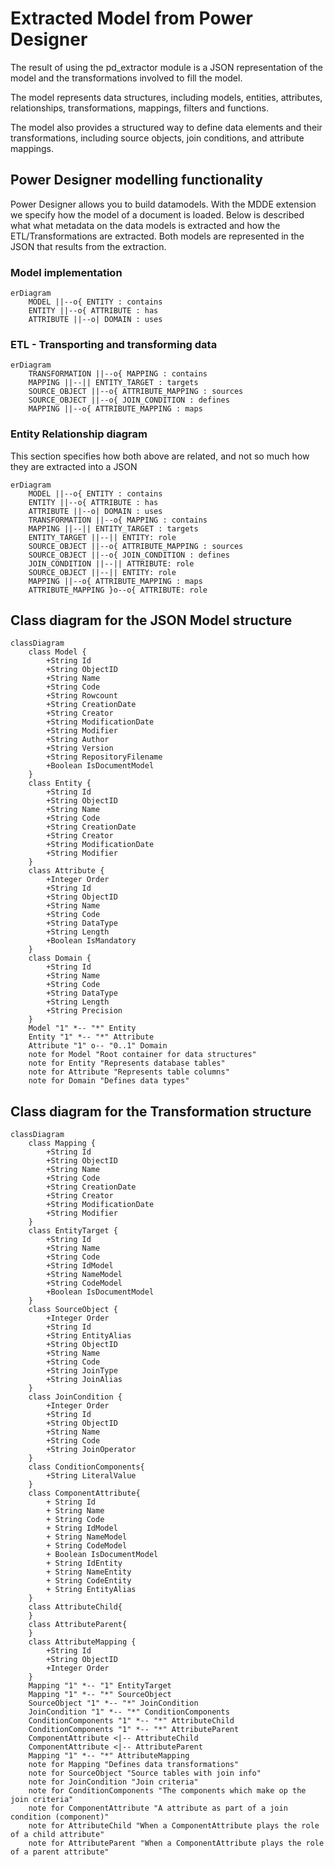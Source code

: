 # Extracted Model from Power Designer

The result of using the pd_extractor module is a JSON representation of the model and the transformations involved to fill the model.

The model represents data structures, including models, entities, attributes, relationships, transformations, mappings, filters and functions.

The model also provides a structured way to define data elements and their transformations, including source objects, join conditions, and attribute mappings.

## Power Designer modelling functionality

Power Designer allows you to build datamodels. With the MDDE extension we specify how the model of a document is loaded. Below is described what what metadata on the data models is extracted and how the ETL/Transformations are extracted. Both models are represented in the JSON that results from the extraction.

### Model implementation

```mermaid
erDiagram
    MODEL ||--o{ ENTITY : contains
    ENTITY ||--o{ ATTRIBUTE : has
    ATTRIBUTE ||--o| DOMAIN : uses
```

### ETL - Transporting and transforming data

```mermaid
erDiagram
    TRANSFORMATION ||--o{ MAPPING : contains
    MAPPING ||--|| ENTITY_TARGET : targets
    SOURCE_OBJECT ||--o{ ATTRIBUTE_MAPPING : sources
    SOURCE_OBJECT ||--o{ JOIN_CONDITION : defines
    MAPPING ||--o{ ATTRIBUTE_MAPPING : maps
```

### Entity Relationship diagram

This section specifies how both above are related, and not so much how they are extracted into a JSON

```mermaid
erDiagram
    MODEL ||--o{ ENTITY : contains
    ENTITY ||--o{ ATTRIBUTE : has
    ATTRIBUTE ||--o| DOMAIN : uses
    TRANSFORMATION ||--o{ MAPPING : contains
    MAPPING ||--|| ENTITY_TARGET : targets
    ENTITY_TARGET ||--|| ENTITY: role
    SOURCE_OBJECT ||--o{ ATTRIBUTE_MAPPING : sources
    SOURCE_OBJECT ||--o{ JOIN_CONDITION : defines
    JOIN_CONDITION ||--|| ATTRIBUTE: role
    SOURCE_OBJECT ||--|| ENTITY: role
    MAPPING ||--o{ ATTRIBUTE_MAPPING : maps
    ATTRIBUTE_MAPPING }o--o{ ATTRIBUTE: role
```

## Class diagram for the JSON Model structure

```mermaid
classDiagram
    class Model {
        +String Id
        +String ObjectID
        +String Name
        +String Code
        +String Rowcount
        +String CreationDate
        +String Creator
        +String ModificationDate
        +String Modifier
        +String Author
        +String Version
        +String RepositoryFilename
        +Boolean IsDocumentModel
    }
    class Entity {
        +String Id
        +String ObjectID
        +String Name
        +String Code
        +String CreationDate
        +String Creator
        +String ModificationDate
        +String Modifier
    }
    class Attribute {
        +Integer Order
        +String Id
        +String ObjectID
        +String Name
        +String Code
        +String DataType
        +String Length
        +Boolean IsMandatory
    }
    class Domain {
        +String Id
        +String Name
        +String Code
        +String DataType
        +String Length
        +String Precision
    }
    Model "1" *-- "*" Entity
    Entity "1" *-- "*" Attribute
    Attribute "1" o-- "0..1" Domain
    note for Model "Root container for data structures"
    note for Entity "Represents database tables"
    note for Attribute "Represents table columns"
    note for Domain "Defines data types"
```

## Class diagram for the Transformation structure

```mermaid
classDiagram
    class Mapping {
        +String Id
        +String ObjectID
        +String Name
        +String Code
        +String CreationDate
        +String Creator
        +String ModificationDate
        +String Modifier
    }
    class EntityTarget {
        +String Id
        +String Name
        +String Code
        +String IdModel
        +String NameModel
        +String CodeModel
        +Boolean IsDocumentModel
    }
    class SourceObject {
        +Integer Order
        +String Id
        +String EntityAlias
        +String ObjectID
        +String Name
        +String Code
        +String JoinType
        +String JoinAlias
    }
    class JoinCondition {
        +Integer Order
        +String Id
        +String ObjectID
        +String Name
        +String Code
        +String JoinOperator
    }
    class ConditionComponents{
        +String LiteralValue
    }
    class ComponentAttribute{
        + String Id
        + String Name
        + String Code
        + String IdModel
        + String NameModel
        + String CodeModel
        + Boolean IsDocumentModel
        + String IdEntity
        + String NameEntity
        + String CodeEntity
        + String EntityAlias
    }
    class AttributeChild{
    }
    class AttributeParent{
    }
    class AttributeMapping {
        +String Id
        +String ObjectID
        +Integer Order
    }
    Mapping "1" *-- "1" EntityTarget
    Mapping "1" *-- "*" SourceObject
    SourceObject "1" *-- "*" JoinCondition
    JoinCondition "1" *-- "*" ConditionComponents
    ConditionComponents "1" *-- "*" AttributeChild
    ConditionComponents "1" *-- "*" AttributeParent
    ComponentAttribute <|-- AttributeChild
    ComponentAttribute <|-- AttributeParent
    Mapping "1" *-- "*" AttributeMapping
    note for Mapping "Defines data transformations"
    note for SourceObject "Source tables with join info"
    note for JoinCondition "Join criteria"
    note for ConditionComponents "The components which make op the join criteria"
    note for ComponentAttribute "A attribute as part of a join condition (component)"
    note for AttributeChild "When a ComponentAttribute plays the role of a child attribute"
    note for AttributeParent "When a ComponentAttribute plays the role of a parent attribute"
```
